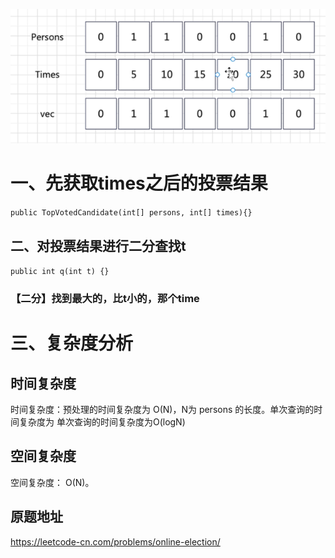 ![img.png](img.png)

# 一、先获取times之后的投票结果
`
public TopVotedCandidate(int[] persons, int[] times){}
`
## 二、对投票结果进行二分查找t
`public int q(int t) {}`

### 【二分】找到最大的，比t小的，那个time



# 三、复杂度分析
## 时间复杂度
时间复杂度：预处理的时间复杂度为 O(N)，N为 persons 的长度。单次查询的时间复杂度为
单次查询的时间复杂度为O(logN)
## 空间复杂度
空间复杂度： O(N)。
## 原题地址
https://leetcode-cn.com/problems/online-election/